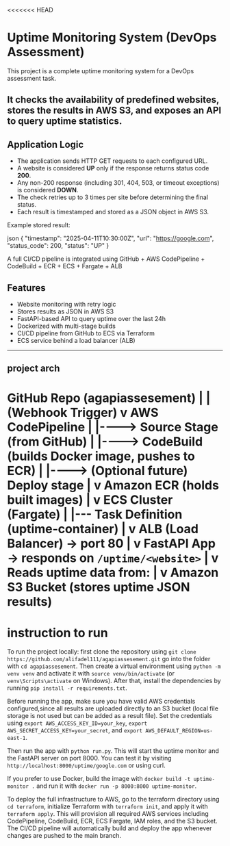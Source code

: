 <<<<<<< HEAD
# Uptime Monitoring System (DevOps Assessment)

This project is a complete uptime monitoring system  for a DevOps assessment task.  

It checks the availability of predefined websites, stores the results in AWS S3, and exposes an API to query uptime statistics.
---

## Application Logic

- The application sends HTTP GET requests to each configured URL.
- A website is considered **UP** only if the response returns status code **200**.
- Any non-200 response (including 301, 404, 503, or timeout exceptions) is considered **DOWN**.
- The check retries up to 3 times per site before determining the final status.
- Each result is timestamped and stored as a JSON object in AWS S3.

Example stored result:

json
{
  "timestamp": "2025-04-11T10:30:00Z",
  "url": "https://google.com",
  "status_code": 200,
  "status": "UP"
}


A full CI/CD pipeline is integrated using GitHub + AWS CodePipeline + CodeBuild + ECR + ECS + Fargate + ALB


## Features

- Website monitoring with retry logic
- Stores results as JSON in AWS S3
- FastAPI-based API to query uptime over the last 24h
- Dockerized with multi-stage builds
- CI/CD pipeline from GitHub to ECS via Terraform
- ECS service behind a load balancer (ALB)

---
## project arch

GitHub Repo (agapiassesement)
     |
     | (Webhook Trigger)
     v
AWS CodePipeline
     |
     |----> Source Stage (from GitHub)
     |
     |----> CodeBuild (builds Docker image, pushes to ECR)
     |
     |----> (Optional future) Deploy stage
     |
     v
Amazon ECR (holds built images)
     |
     v
ECS Cluster (Fargate)
     |
     |--- Task Definition (uptime-container)
     |
     v
ALB (Load Balancer) → port 80
     |
     v
FastAPI App → responds on `/uptime/<website>`
     |
     v
Reads uptime data from:
     |
     v
Amazon S3 Bucket (stores uptime JSON results)
=======
# instruction to run 
To run the project locally:
first clone the repository using `git clone https://github.com/alifadel111/agapiassesement.git` 
go into the folder with `cd agapiassesement`.
Then create a virtual environment using `python -m venv venv` and activate it with `source venv/bin/activate` (or `venv\Scripts\activate` on Windows).
After that, install the dependencies by running `pip install -r requirements.txt`.

Before running the app, make sure you have valid AWS credentials configured,since all results are uploaded directly to an S3 bucket (local file storage is not used but can be added as a result file). 
Set the credentials using `export AWS_ACCESS_KEY_ID=your_key`, `export AWS_SECRET_ACCESS_KEY=your_secret`,
 and `export AWS_DEFAULT_REGION=us-east-1`.

Then run the app with `python run.py`.
 This will start the uptime monitor and the FastAPI server on port 8000. You can test it by visiting `http://localhost:8000/uptime/google.com` or using curl.

If you prefer to use Docker, build the image with `docker build -t uptime-monitor .` and run it with `docker run -p 8000:8000 uptime-monitor`.

To deploy the full infrastructure to AWS,
go to the terraform directory using `cd terraform`,
initialize Terraform with `terraform init`,
and apply it with `terraform apply`.
This will provision all required AWS services including CodePipeline, CodeBuild, ECR, ECS Fargate, IAM roles, and the S3 bucket. The CI/CD pipeline will automatically build and deploy the app whenever changes are pushed to the main branch.
